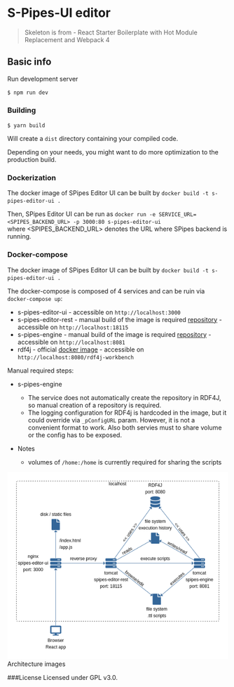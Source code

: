 # S-Pipes-UI editor

> Skeleton is from - React Starter Boilerplate with Hot Module Replacement and Webpack 4

## Basic info

Run development server

```
$ npm run dev
```

### Building

```
$ yarn build
```

Will create a `dist` directory containing your compiled code.

Depending on your needs, you might want to do more optimization to the production build.


### Dockerization
The docker image of SPipes Editor UI can be built by `docker build -t s-pipes-editor-ui .`

Then, SPipes Editor UI can be run as `docker run -e SERVICE_URL=<SPIPES_BACKEND_URL> -p 3000:80 s-pipes-editor-ui`   
where <SPIPES_BACKEND_URL> denotes the URL where SPipes backend is running.


### Docker-compose
The docker image of SPipes Editor UI can be built by `docker build -t s-pipes-editor-ui .`

The docker-compose is composed of 4 services and can be ruin via `docker-compose up`:
* s-pipes-editor-ui - accessible on `http://localhost:3000`
* s-pipes-editor-rest - manual build of the image is required [repository](https://github.com/chlupnoha/s-pipes-newgen) - accessible on `http://localhost:18115`
* s-pipes-engine - manual build of the image is required [repository](https://github.com/kbss-cvut/s-pipes) - accessible on `http://localhost:8081`
* rdf4j - official [docker image](https://hub.docker.com/r/eclipse/rdf4j-workbench) - accessible on `http://localhost:8080/rdf4j-workbench`

Manual required steps: 
* s-pipes-engine
    * The service does not automatically create the repository in RDF4J, so manual creation of a repository is required.
    * The logging configuration for RDF4j is hardcoded in the image, but it could override via `_pConfigURL` param. However, it is not a convenient format to work. Also both servies must to share volume or the config has to be exposed.

* Notes
    * volumes of `/home:/home` is currently required for sharing the scripts 

![GitHub Logo](public/architecture.png)
Architecture images

###License
Licensed under GPL v3.0.
